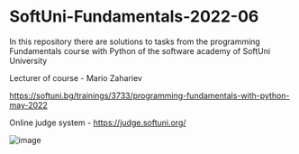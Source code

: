 # SoftUni-Fundamentals-2022-06
In this repository there are solutions to tasks from the programming Fundamentals course with Python of the software academy of SoftUni University 

Lecturer of course - Mario Zahariev 

https://softuni.bg/trainings/3733/programming-fundamentals-with-python-may-2022

Online judge system - https://judge.softuni.org/

![image](https://user-images.githubusercontent.com/68993494/185683680-bcfefe65-88fb-4192-b0b2-ff9130c39487.png)

